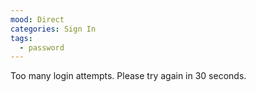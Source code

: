 ```yaml
---
mood: Direct
categories: Sign In
tags:
  - password
---
```

Too many login attempts. Please try again in 30 seconds.